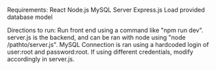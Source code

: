 Requirements:
React
Node.js
MySQL Server
Express.js
Load provided database model

Directions to run:
Run front end using a command like "npm run dev".
server.js is the backend, and can be ran with node using "node /pathto/server.js".
MySQL Connection is ran using a hardcoded login of user:root and password:root. If using different
credentials, modify accordingly in server.js.